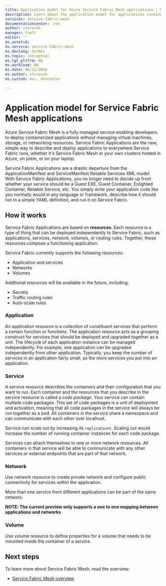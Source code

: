```yaml
---
title: Application model for Azure Service Fabric Mesh applications | Microsoft Docs
description: Learn about the application model for applications running in Service Fabric Mesh on Azure.
services: service-fabric-mesh
documentationcenter: .net
author: vturecek
manager: timlt
editor: ''
ms.assetid: 
ms.service: service-fabric-mesh
ms.devlang: dotNet
ms.topic: conceptual
ms.tgt_pltfrm: NA
ms.workload: NA
ms.date: 06/12/2018
ms.author: vturecek
ms.custom: mvc, devcenter

---
```


# Application model for Service Fabric Mesh applications
Azure Service Fabric Mesh is a fully managed service enabling developers to deploy containerized applications without managing virtual machines, storage, or networking resources. Service Fabric Applications are the new, simple way to describe and deploy applications to everywhere Service Fabric runs, whether it's Service Fabric Mesh or your own clusters hosted in Azure, on prem, or on your laptop. 

Service Fabric Applications are a drastic departure from the ApplicationManifest and ServiceManifest Reliable Services XML model. With Service Fabric Applications, you no longer need to decide up front whether your service should be a Guest EXE, Guest Container, Enlighted Container, Reliable Service, etc. You simply write your application code like you normally would in any language or framework, describe how it should run in a simple YAML definition, and run it on Service Fabric. 


## How it works

Service Fabric Applications are based on **resources**. Each resource is a type of thing that can be deployed independently to Service Fabric, such as applications, services, network, volumes, or routing rules. Together, these resources compose a functioning application. 

Service Fabric currently supports the following resources:
- Application and services
- Networks
- Volumes

Additional resources will be available in the future, including:
- Secrets
- Traffic routing rules
- Auto-scale rules

### Application

An application resource is a collection of constituent services that perform a certain function or functions. The application resource acts as a grouping construct for services that should be deployed and upgraded together as a unit. The lifecycle of each application instance can be managed independently. For example, one application can be upgraded independently from other application. Typically, you keep the number of services in an application fairly small, as the more services you put into an application.

### Service

A service resource describes the containers and their configuration that you want to run. Each container and the resources   that you describe in the service resource is called a *code package*. Your service can contain multiple code packages. This set of code packages is a unit of deployment and activation, meaning that all code packages in the service will always be run together as a pod. All containers in the service share a namespace and can communicate with each other over localhost. 

Service can scale out by increasing its `replicaCount`. Scaling out would increase the number of running container instances for each code package.

Services can attach themselves to one or more network resources. All containers in that service will be able to communicate with any other services or external endpoints that are part of that network.

### Network

Use network resource to create private network and configure public connectivity for services within the application.

More than one service from different applications can be part of the same network.

**NOTE: The current preview only supports a one to one mapping between applications and networks**

### Volume

Use volume resource to define properties for a volume that needs to be mounted inside the container of a service.

## Next steps
To learn more about Service Fabric Mesh, read the overview:
- [Service Fabric Mesh overview](service-fabric-mesh-overview.md)
